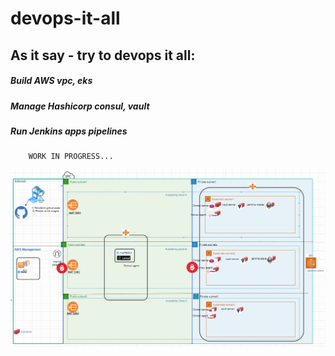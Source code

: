 # devops-it-all
   
   ## As it say - try to devops it all:
   ##### Build AWS vpc, eks
   ##### Manage Hashicorp consul, vault 
   ##### Run Jenkins apps pipelines
        WORK IN PROGRESS...
   !['Environment Status'](images/env-status.png)
